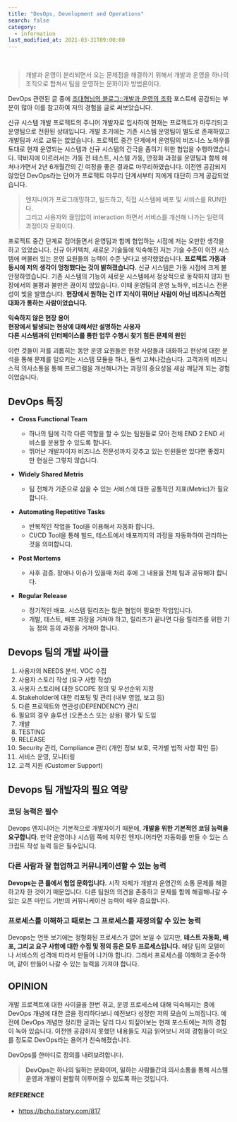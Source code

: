 ```yaml
---
title: "DevOps, Development and Operations"
search: false
category:
  - information
last_modified_at: 2021-03-31T09:00:00
---
```


<br>

> 개발과 운영이 분리되면서 오는 문제점을 해결하기 위해서 개발과 운영을 하나의 조직으로 합쳐서 팀을 운영하는 문화이자 방법론이다.

DevOps 관련된 글 중에 [조대협님의 블로그::개발과 운영의 조화][blogLink] 포스트에 공감되는 부분이 많아 이를 참고하여 저의 경험을 글로 써보았습니다.
 
신규 시스템 개발 프로젝트의 주니어 개발자로 입사하여 현재는 프로젝트가 마무리되고 운영팀으로 전환된 상태입니다. 
개발 초기에는 기존 시스템 운영팀이 별도로 존재하였고 개발팀과 서로 교류는 없었습니다.
프로젝트 중간 단계에서 운영팀의 비즈니스 노하우를 토대로 현재 운영되는 시스템과 신규 시스템의 간극을 좁히기 위한 협업을 수행하였습니다.
막바지에 이르러서는 가동 전 테스트, 시스템 가동, 안정화 과정을 운영팀과 함께 헤쳐나가면서 2년 6개월간의 긴 여정을 좋은 결과로 마무리하였습니다. 
이전엔 공감되지 않았던 DevOps라는 단어가 프로젝트 마무리 단계서부터 저에게 대단히 크게 공감되었습니다.

> 엔지니어가 프로그래밍하고, 빌드하고, 직접 시스템에 배포 및 서비스를 RUN한다.<br>
> 그리고 사용자와 끊임없이 interaction 하면서 서비스를 개선해 나가는 일련의 과정이자 문화이다.

프로젝트 중간 단계로 접어들면서 운영팀과 함께 협업하는 시점에 저는 오만한 생각을 하고 있었습니다. 
신규 아키텍처, 새로운 기술들에 익숙해진 저는 기술 수준이 이전 시스템에 머물러 있는 운영 요원들의 능력이 수준 낮다고 생각했었습니다. 
**프로젝트 가동과 동시에 저의 생각이 멍청했다는 것이 밝혀졌습니다.** 
신규 시스템은 가동 시점에 크게 불안정하였습니다. 
기존 시스템의 기능이 새로운 시스템에서 정상적으로 동작하지 않자 현장에서의 불평과 불만은 끊이지 않았습니다. 
이때 운영팀의 운영 노하우, 비즈니스 전문성이 빛을 발했습니다. 
**현장에서 원하는 건 IT 지식이 뛰어난 사람이 아닌 비즈니스적인 대화가 통하는 사람이었습니다.** 

**익숙하지 않은 현장 용어<br>**
**현장에서 발생되는 현상에 대해서만 설명하는 사용자<br>**
**다른 시스템과의 인터페이스를 통한 업무 수행시 찾기 힘든 문제의 원인**

이런 것들이 저를 괴롭히는 동안 운영 요원들은 현장 사람들과 대화하고 현상에 대한 분석을 통해 문제를 일으키는 시스템 모듈을 하나, 둘씩 고쳐나갔습니다. 
고객과의 비즈니스적 의사소통을 통해 프로그램을 개선해나가는 과정의 중요성을 새삼 깨닫게 되는 경험이었습니다. 

## DevOps 특징
- **Cross Functional Team** 
  - 하나의 팀에 각각 다른 역할을 할 수 있는 팀원들로 모아 전체 END 2 END 서비스를 운용할 수 있도록 합니다. 
  - 뛰어난 개발자이자 비즈니스 전문성까지 갖추고 있는 인원들만 있다면 좋겠지만 현실은 그렇지 않습니다. 

- **Widely Shared Metris**
  - 팀 전체가 기준으로 삼을 수 있는 서비스에 대한 공통적인 지표(Metric)가 필요합니다.

- **Automating Repetitive Tasks**
  - 반복적인 작업을 Tool을 이용해서 자동화 합니다. 
  - CI/CD Tool을 통해 빌드, 테스트에서 배포까지의 과정을 자동화하여 관리하는 것을 의미합니다. 

- **Post Mortems**
  - 사후 검증. 장애나 이슈가 있을때 처리 후에 그 내용을 전체 팀과 공유해야 합니다.

- **Regular Release**
  - 정기적인 배포. 시스템 릴리즈는 많은 협업이 필요한 작업입니다. 
  - 개발, 테스트, 배포 과정을 거쳐야 하고, 릴리즈가 끝나면 다음 릴리즈를 위한 기능 정의 등의 과정을 거쳐야 합니다.

## Devops 팀의 개발 싸이클
1. 사용자의 NEEDS 분석. VOC 수집
1. 사용자 스토리 작성 (요구 사항 작성)
1. 사용자 스토리에 대한 SCOPE 정의 및 우선순위 지정
1. Stakeholder에 대한 리포팅 및 관리 (내부 영업, 보고 등)
1. 다른 프로젝트와 연관성(DEPENDENCY) 관리
1. 필요의 경우 솔루션 (오픈소스 또는 상용) 평가 및 도입
1. 개발
1. TESTING
1. RELEASE
1. Security 관리, Compliance 관리 (개인 정보 보호, 국가별 법적 사항 확인 등)
1. 서비스 운영, 모니터링
1. 고객 지원 (Customer Support)

## Devops 팀 개발자의 필요 역량
### 코딩 능력은 필수
Devops 엔지니어는 기본적으로 개발자이기 때문에, **개발을 위한 기본적인 코딩 능력을 요구합니다.** 
만약 운영이나 시스템 쪽에 치우친 엔지니어라면 자동화를 만들 수 있는 스크립트 작성 능력 등은 필수입니다.

### 다른 사람과 잘 협업하고 커뮤니케이션할 수 있는 능력
**Devops는 큰 틀에서 협업 문화입니다.** 시작 자체가 개발과 운영간의 소통 문제를 해결하고자 한 것이기 때문입니다. 
다른 팀원의 의견을 존중하고 문제를 함께 해결해나갈 수 있는 오픈 마인드 기반의 커뮤니케이션 능력이 매우 중요합니다.

### 프로세스를 이해하고 때로는 그 프로세스를 재정의할 수 있는 능력
Devops는 언뜻 보기에는 정형화된 프로세스가 없어 보일 수 있지만, **테스트 자동화, 배포, 그리고 요구 사항에 대한 수집 및 정의 등은 모두 프로세스입니다.**
해당 팀의 모델이나 서비스의 성격에 따라서 만들어 나가야 합니다. 그래서 프로세스를 이해하고 준수하며, 같이 만들어 나갈 수 있는 능력을 가져야 합니다.

## OPINION
개발 프로젝트에 대한 사이클을 한번 겪고, 운영 프로세스에 대해 익숙해지는 중에 DevOps 개념에 대한 글을 정리하다보니 예전보다 성장한 저의 모습이 느껴집니다. 
예전에 DevOps 개념만 정리한 글과는 달리 다시 되짚어보는 현재 포스트에는 저의 경험이 녹아 있습니다. 
이전엔 공감하지 못했던 내용들도 지금 읽어보니 저의 경험들이 떠오를 정도로 DevOps라는 용어가 친숙해졌습니다. 

DevOps를 한마디로 정의를 내려보려합니다. 

> **DevOps는 하나의 일하는 문화이며, 일하는 사람들간의 의사소통을 통해 시스템 운영과 개발이 원할히 이루어질 수 있도록 하는 것입니다.**

#### REFERENCE
- <https://bcho.tistory.com/817>

[blogLink]: https://bcho.tistory.com/817